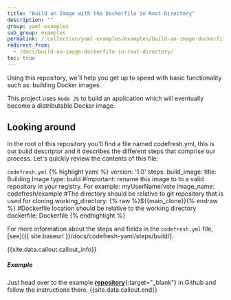 ```yaml
---
title: "Build an Image with the Dockerfile in Root Directory"
description: ""
group: yaml-examples
sub_group: examples
permalink: /:collection/yaml-examples/examples/build-an-image-dockerfile-in-root-directory/
redirect_from:
  - /docs/build-an-image-dockerfile-in-root-directory/
toc: true
---
```

Using this repository, we'll help you get up to speed with basic functionality such as: building Docker images.

This project uses `Node JS` to build an application which will eventually become a distributable Docker image.

## Looking around
In the root of this repository you'll find a file named codefresh.yml, this is our build descriptor and it describes the different steps that comprise our process. Let's quickly review the contents of this file:

  `codefresh.yml`
{% highlight yaml %}
version: '1.0'
steps:
  build_image:
    title: Building Image
    type: build
    #Important: rename this image to to a valid repository in your registry. For example: myUserName/vote
    image_name: codefresh/example
    #The directory should be relative to git repository that is used for cloning
    working_directory: {% raw %}${{main_clone}}{% endraw %}
    #Dockerfile location should be relative to the working directory
    dockerfile: Dockerfile
{% endhighlight %}

For more information about the steps and fields in the ```codefresh.yml``` file, [see]({{ site.baseurl }}/docs/codefresh-yaml/steps/build/).

{{site.data.callout.callout_info}}
##### Example

Just head over to the example [**repository**](https://github.com/codefreshdemo/cf-yml-example-build-dockerfile-inroot){:target="_blank"} in Github and follow the instructions there. 
{{site.data.callout.end}}
